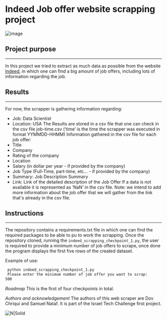 # Indeed Job offer website scrapping project


![image](https://user-images.githubusercontent.com/93139204/156459023-a6cfaa74-d43d-4c27-992a-9f21f1e40ab3.png)



## Project purpose 
---
In this project we tried to extract as much data as possible from the website [Indeed](https://www.indeed.com/jobs?q=Data%20Scientist&l=United%20States&vjk=92ecfcf3e426868a), in which one can find a big amount of job offers, including lots of information regarding the job.

## Results
---
For now, the scrapper is gathering information regarding:
-	Job: 		Data Scientist
-	Location: 	USA
The Results are stored in a csv file that one can check in the csv file job-time.csv (‘time’ is the time the scrapper was executed in format YYMMDD-HHMM)
Information gathered in the csv file for each job offer:
-	Title
-	Company
-	Rating of the company
-	Location
-	Salary (in dollar per year - if provided by the company)
-	Job Type (Full-Time, part-time, etc… - if provided by the company)
-	Summary: Job Description Summary
-	Link: Link of the detailed description of the Job Offer
If a data is not available it is represented as ‘NaN’ in the csv file.
Note: we intend to add more information about the job offer that we will gather from the link that's already in the csv file.



## Instructions 
---
The repository contains a requirements.txt file in which one can find the required packages to be able to pu to work the scrapping. 
Once the repository cloned, running the ```indeed_scrapping_checkpoint_1.py```, the user is required to provide a minimum number of job offers to scrape, once done the program displays the first five rows of the created dataset. 


Example of use: 
```bash
 python indeed_scrapping_checkpoint_1.py
 Please enter the minimum number of job offer you want to scrap: 
500
```

 *Roadmap*
This is the first of four checkpoints in total. 

*Authors and acknowledgement* 
The authors of this web scraper are Dov Chriqui and Samuel Nataf.
It is part of the Israel Tech Challenge first project.



![N|Solid](https://encrypted-tbn0.gstatic.com/images?q=tbn:ANd9GcQypgIpsSV7mTbOAPAwGwxJ3o0n5lZTelnfeQ&usqp=CAU)



